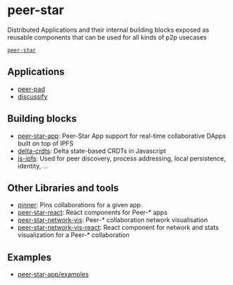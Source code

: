# peer-star

Distributed Applications and their internal building blocks exposed as reusable components that can be used for all kinds of p2p usecases

[`peer-star`](https://github.com/search?q=topic%3Apeer-star+org%3Aipfs-shipyard+fork%3Atrue)

## Applications

- [peer-pad](https://github.com/ipfs-shipyard/peer-pad)
- [discussify](https://github.com/ipfs-shipyard/discussify-browser-extension)

## Building blocks

- [peer-star-app](https://github.com/ipfs-shipyard/peer-star-app): Peer-Star App support for real-time collaborative DApps built on top of IPFS
- [delta-crdts](https://github.com/ipfs-shipyard/js-delta-crdts): Delta state-based CRDTs in Javascript
- [js-ipfs](https://github.com/ipfs/js-ipfs): Used for peer discovery, process addressing, local persistence, identity, ...

## Other Libraries and tools

- [pinner](https://github.com/ipfs-shipyard/peer-star-app#pinner): Pins collaborations for a given app.
- [peer-star-react](https://github.com/ipfs-shipyard/peer-star-react): React components for Peer-* apps
- [peer-star-network-vis](https://github.com/ipfs-shipyard/peer-star-network-vis): Peer-* collaboration network visualisation
- [peer-star-network-vis-react](https://github.com/ipfs-shipyard/peer-star-network-vis-react): React component for network and stats visualization for a Peer-* collaboration

## Examples

- [peer-star-app/examples](https://github.com/ipfs-shipyard/peer-star-app/examples)
